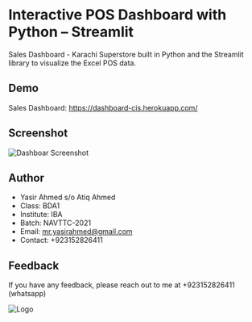 
# Interactive POS Dashboard with Python – Streamlit

Sales Dashboard - Karachi Superstore built in Python and the Streamlit library to visualize the Excel POS data.

## Demo
Sales Dashboard: https://dashboard-cis.herokuapp.com/

## Screenshot

![Dashboar Screenshot](https://content.screencast.com/users/jubbel3/folders/Snagit/media/64b4d64a-4e59-4bec-9f16-771eb1a99005/08.18.2021-19.50.jpg)


## Author

- Yasir Ahmed s/o Atiq Ahmed
- Class: BDA1
- Institute: IBA
- Batch: NAVTTC-2021
- Email: mr.yasirahmed@gmail.com
- Contact: +923152826411



## Feedback

If you have any feedback, please reach out to me at +923152826411 (whatsapp)


![Logo](https://content.screencast.com/users/jubbel3/folders/Snagit/media/c42ea34b-4057-4754-96b0-e8e05c866afb/08.18.2021-19.56.png)


